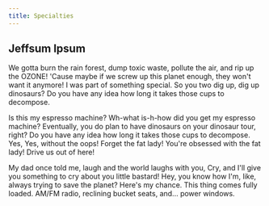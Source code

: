```yaml
---
title: Specialties
---
```


## Jeffsum Ipsum
We gotta burn the rain forest, dump toxic waste, pollute the air, and rip up the OZONE! 'Cause maybe if we screw up this planet enough, they won't want it anymore! I was part of something special. So you two dig up, dig up dinosaurs? Do you have any idea how long it takes those cups to decompose.

Is this my espresso machine? Wh-what is-h-how did you get my espresso machine? Eventually, you do plan to have dinosaurs on your dinosaur tour, right? Do you have any idea how long it takes those cups to decompose. Yes, Yes, without the oops! Forget the fat lady! You're obsessed with the fat lady! Drive us out of here!

My dad once told me, laugh and the world laughs with you, Cry, and I'll give you something to cry about you little bastard! Hey, you know how I'm, like, always trying to save the planet? Here's my chance. This thing comes fully loaded. AM/FM radio, reclining bucket seats, and... power windows.
